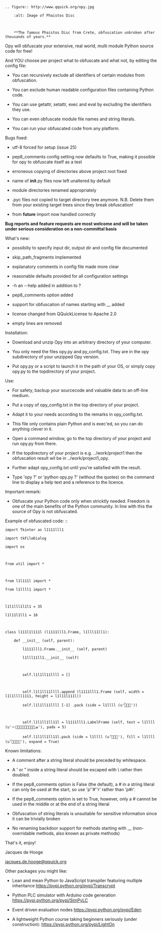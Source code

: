 	.. figure:: http://www.qquick.org/opy.jpg
		:alt: Image of Phaistos Disc
		
		**The famous Phaistos Disc from Crete, obfuscation unbroken after thousands of years.**

Opy will obfuscate your extensive, real world, multi module Python source code for free!
And YOU choose per project what to obfuscate and what not, by editing the config file:

- You can recursively exclude all identifiers of certain modules from obfuscation.
- You can exclude human readable configuration files containing Python code.
- You can use getattr, setattr, exec and eval by excluding the identifiers they use.
- You can even obfuscate module file names and string literals.
- You can run your obfuscated code from any platform.

Bugs fixed:

- utf-8 forced for setup (issue 25)
- pep8_comments config setting now defaults to True, making it possible for opy to obfuscate itself as a test
- erroneous copying of directories above project root fixed
- name of __init__.py files now left unaltered by default
- module directories renamed appropriately
- .pyc files not copied to target directory tree anymore. N.B. Delete them from your existing target trees since they break obfuscation!
- from __future__ import now handled correctly

**Bug reports and feature requests are most welcome and will be taken under serious consideration on a non-committal basis**

What's new:

- possibiliy to specify input dir, output dir and config file documented
- skip_path_fragments implemented
- explanatory comments in config file made more clear
- reasonable defaults provided for all configuration settings
- -h an --help added in addition to ?
- pep8_comments option added
- support for obfuscation of names starting with __ added
- license changed from QQuickLicense to Apache 2.0
- empty lines are removed

Installation:

- Download and unzip Opy into an arbitrary directory of your computer.
- You only need the files opy.py and py_config.txt. They are in the opy subdirectory of your unzipped Opy version.
- Put opy.py or a script to launch it in the path of your OS, or simply copy opy.py to the topdirectory of your project.

Use:

- For safety, backup your sourcecode and valuable data to an off-line medium.
- Put a copy of opy_config.txt in the top directory of your project.
- Adapt it to your needs according to the remarks in opy_config.txt.
- This file only contains plain Python and is exec'ed, so you can do anything clever in it.
- Open a command window, go to the top directory of your project and run opy.py from there.
- If the topdirectory of your project is e.g. ../work/project1 then the obfuscation result wil be in ../work/project1_opy.
- Further adapt opy_config.txt until you're satisfied with the result.
- Type 'opy ?' or 'python opy.py ?' (without the quotes) on the command line to display a help text and a reference to the licence.

Important remark:

- Obfuscate your Python code only when stricktly needed. Freedom is one of the main benefits of the Python community. In line with this the source of Opy is not obfuscated.

Example of obfuscated code: ::

	import Tkinter as l1111lll1
	import tkFileDialog
	import os

	from util import *

	from l1l111l import *
	from l1llll1 import *

	l1l1lll1l1l1 = 35
	l1l11l1ll1 = 16

	class l111l1l111l (l1111lll1.Frame, l1lll11ll1):
		def __init__ (self, parent):	
			l1111lll1.Frame.__init__ (self, parent)
			l1lll11ll1.__init__ (self)
			
			self.l1l1ll11llll = []
			
			self.l1l1ll11llll.append (l1111lll1.Frame (self, width = l1l1llll1111, height = l1l11l111l))
			self.l1l1ll11llll [-1] .pack (side = l1llll (u'ࡶࡲࡴࠬ'))
			
			self.l1l1ll1ll11l = l1111lll1.LabelFrame (self, text = l1llll (u'ࡒࡦࡵࡤࡱࡵࡲࡩ࡯ࡩ࠸'), padx = 5)
			self.l1l1ll1ll11l.pack (side = l1llll (u'ࡺ࡯ࡱࠢ'), fill = l1llll (u'ࡦࡴࡺࡨࠧ'), expand = True)
		
Known limitations:

- A comment after a string literal should be preceded by whitespace.
- A ' or " inside a string literal should be escaped with \\ rather then doubled.
- If the pep8_comments option is False (the default), a # in a string literal can only be used at the start, so use 'p''#''r' rather than 'p#r'.
- If the pep8_comments option is set to True, however, only a <blank><blank>#<blank> cannot be used in the middle or at the end of a string literal
- Obfuscation of string literals is unsuitable for sensitive information since it can be trivially broken
- No renaming backdoor support for methods starting with __ (non-overridable methods, also known as private methods)
			
That's it, enjoy!

Jacques de Hooge

jacques.de.hooge@qquick.org

Other packages you might like:

- Lean and mean Python to JavaScript transpiler featuring multiple inheritance https://pypi.python.org/pypi/Transcrypt
- Python PLC simulator with Arduino code generation https://pypi.python.org/pypi/SimPyLC
- Event driven evaluation nodes https://pypi.python.org/pypi/Eden
- A lightweight Python course taking beginners seriously (under construction): https://pypi.python.org/pypi/LightOn

